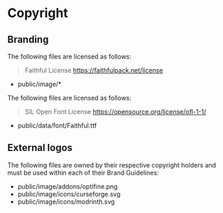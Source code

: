 # Copyright

## Branding

The following files are licensed as follows:

> Faithful License https://faithfulpack.net/license

- public/image/*

The following files are licensed as follows:

> SIL Open Font License https://opensource.org/license/ofl-1-1/

- public/data/font/Faithful.ttf

## External logos

The following files are owned by their respective copyright holders and must be used within each of their Brand Guidelines:

- public/image/addons/optifine.png
- public/image/icons/curseforge.svg
- public/image/icons/modrinth.svg
